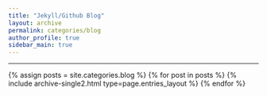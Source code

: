 ```yaml
---
title: "Jekyll/Github Blog"
layout: archive
permalink: categories/blog
author_profile: true
sidebar_main: true
---
```


<!-- 공백이 포함되어 있는 카테고리 이름의 경우 site.categories['a b c'] 이런식으로! -->

---

{% assign posts = site.categories.blog %}
{% for post in posts %} {% include archive-single2.html type=page.entries_layout %} {% endfor %}
